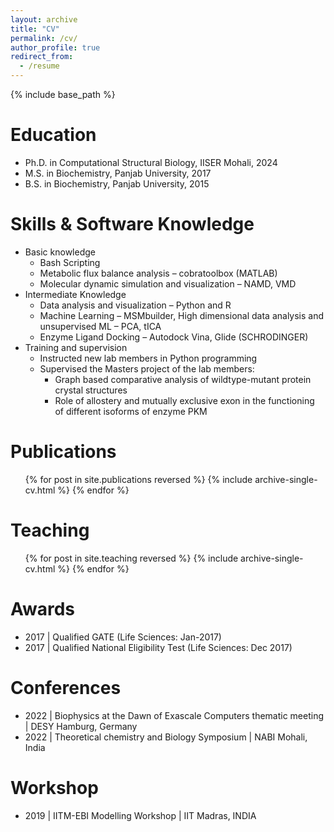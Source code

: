 ```yaml
---
layout: archive
title: "CV"
permalink: /cv/
author_profile: true
redirect_from:
  - /resume
---
```


{% include base_path %}

Education
======

* Ph.D. in Computational Structural Biology, IISER Mohali, 2024
* M.S. in Biochemistry, Panjab University, 2017
* B.S. in Biochemistry, Panjab University, 2015

Skills & Software Knowledge
======

* Basic knowledge
  * Bash Scripting
  * Metabolic flux balance analysis – cobratoolbox (MATLAB)
  * Molecular dynamic simulation and visualization – NAMD, VMD
* Intermediate Knowledge
  * Data analysis and visualization – Python and R
  * Machine Learning – MSMbuilder, High dimensional data analysis and unsupervised ML – PCA, tICA
  * Enzyme Ligand Docking – Autodock Vina, Glide (SCHRODINGER)
* Training and supervision
  * Instructed new lab members in Python programming
  * Supervised the Masters project of the lab members:
    * Graph based comparative analysis of wildtype-mutant protein crystal structures
    * Role of allostery and mutually exclusive exon in the functioning of different isoforms of enzyme PKM

Publications
======
  <ul>{% for post in site.publications reversed %}
    {% include archive-single-cv.html %}
  {% endfor %}</ul>
  
Teaching
======
  <ul>{% for post in site.teaching reversed %}
    {% include archive-single-cv.html %}
  {% endfor %}</ul>

Awards
======

* 2017 | Qualified GATE (Life Sciences: Jan-2017)
* 2017 | Qualified National Eligibility Test (Life Sciences: Dec 2017)

Conferences
======

* 2022 | Biophysics at the Dawn of Exascale Computers thematic meeting | DESY Hamburg, Germany
* 2022 | Theoretical chemistry and Biology Symposium | NABI Mohali, India

Workshop
======

* 2019 | IITM-EBI Modelling Workshop | IIT Madras, INDIA
